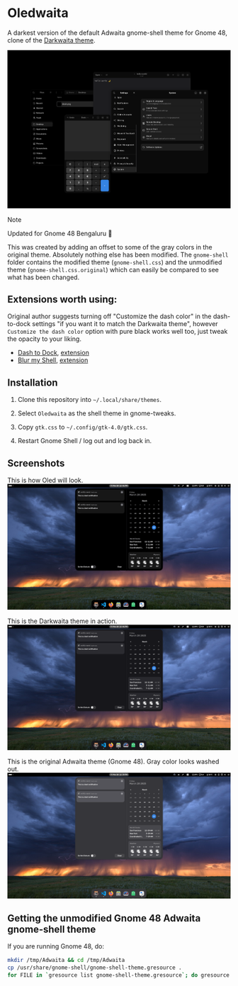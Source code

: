 # Oledwaita
A darkest version of the default Adwaita gnome-shell theme for Gnome 48, clone of the [Darkwaita theme](https://github.com/varunbpatil/Darkwaita).

![Oledwaita theme](screenshots/intro.png)

> [!NOTE]  
> Updated for Gnome 48 Bengaluru 🎉

This was created by adding an offset to some of the gray colors in the original theme. Absolutely nothing else has been modified. The `gnome-shell` folder contains the modified theme (`gnome-shell.css`) and the unmodified theme (`gnome-shell.css.original`) which can easily be compared to see what has been changed.

## Extensions worth using:
Original author suggests turning off "Customize the dash color" in the dash-to-dock settings "if you want it to match the Darkwaita theme", however `Customize the dash color` option with pure black works well too, just tweak the opacity to your liking.

- [Dash to Dock](https://micheleg.github.io/dash-to-dock/), [extension](https://extensions.gnome.org/extension/307/dash-to-dock/)
- [Blur my Shell](https://extensions.gnome.org/extension/3196/blur-my-shell/), [extension](https://extensions.gnome.org/extension/3193/blur-my-shell/)

## Installation
1. Clone this repository into `~/.local/share/themes`.
2. Select `Oledwaita` as the shell theme in gnome-tweaks.
3. Copy `gtk.css` to `~/.config/gtk-4.0/gtk.css`.

4. Restart Gnome Shell / log out and log back in.

## Screenshots
This is how Oled will look.
![Oled theme](screenshots/oledwaita.png)

This is the Darkwaita theme in action.
![Darkwaita theme](screenshots/darkwaita.png)

This is the original Adwaita theme (Gnome 48). Gray color looks washed out.
![Original Adwaita theme](screenshots/original.png)

## Getting the unmodified Gnome 48 Adwaita gnome-shell theme
If you are running Gnome 48, do:
```sh
mkdir /tmp/Adwaita && cd /tmp/Adwaita
cp /usr/share/gnome-shell/gnome-shell-theme.gresource .
for FILE in `gresource list gnome-shell-theme.gresource`; do gresource extract gnome-shell-theme.gresource $FILE > $(basename -- "$FILE"); done
```
